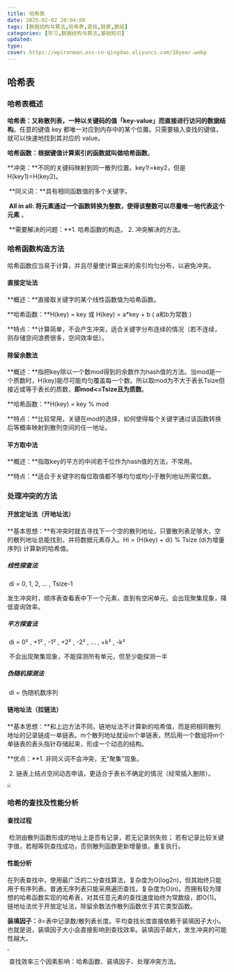 ```yaml
---
title: 哈希表
date: 2025-02-02 20:04:09
tags: [数据结构与算法,哈希表,查找,链表,数组]
categories: [学习,数据结构与算法,基础知识]
updated: 
type: 
cover: https://wpironman.oss-cn-qingdao.aliyuncs.com/10year.webp
---
```


## 哈希表 

### 哈希表概述

​	**哈希表：**又称散列表，一种以关键码的值**「key-value」**而直接进行访问的**数据结构**。任意的键值 key  都唯一对应到内存中的某个位置。只需要输入查找的键值，就可以快速地找到其对应的  value。

​	**哈希函数：**根据键值计算索引的函数就叫做**哈希函数**。

​	**冲突：**不同的关键码映射到同一散列位置。key1!=key2，但是H(key1)=H(key2)。

​	**同义词：**具有相同函数值的多个关键字。

​	**All in all:  将元素通过一个函数转换为整数，使得该整数可以尽量唯一地代表这个元素** 。

​	**需要解决的问题：**1. 哈希函数的构造。   2. 冲突解决的方法。

### 哈希函数构造方法

​	哈希函数应当易于计算，并且尽量使计算出来的索引均匀分布，以避免冲突。

####  直接定址法

**概述：**直接取关键字的某个线性函数值为哈希函数。

**哈希函数：**H(key) = key 或 H(key) = a*key + b   ( a和b为常数 )

**特点：**计算简单，不会产生冲突，适合关键字分布连续的情况（若不连续，则存储空间浪费很多，空间效率低）。

#### 除留余数法

**概述：**指把key除以一个数mod得到的余数作为hash值的方法。当mod是一个质数时，H(key)能尽可能均匀覆盖每一个数。所以取mod为不大于表长Tsize但接近或等于表长的质数，**即mod<=Tsize且为质数**。

**哈希函数：**H(key) = key % mod

**特点：**比较常用，关键在mod的选择，如何使得每个关键字通过该函数转换后等概率映射到散列空间的任一地址。

#### 平方取中法

**概述：**指取key的平方的中间若干位作为hash值的方法，不常用。

**特点：**适合于关键字的每位取值都不够均匀或均小于散列地址所需位数。

### 处理冲突的方法

#### 开放定址法（开地址法）

**基本思想：**有冲突时就去寻找下一个空的散列地址，只要散列表足够大，空的散列地址总能找到，并将数据元素存入。Hi = (H(key) + di) % Tsize (di为增量序列)   计算新的哈希值。

##### 线性探查法

​	di = 0, 1, 2, ... , Tsize-1 

​	发生冲突时，顺序表查看表中下一个元素，直到有空闲单元。会出现聚集现象，降低查询效率。

##### 平方探查法

​	di = 0² , +1² ,  -1² , +2² , -2² , ... , +k² , -k²   

​	不会出现聚集现象，不能探测所有单元，但至少能探测一半

##### 伪随机探测法

​	di = 伪随机数序列

#### 链地址法（拉链法）

**基本思想：**和上边方法不同，链地址法不计算新的哈希值，而是把相同散列地址的记录链成一单链表。m个散列地址就设m个单链表，然后用一个数组将m个单链表的表头指针存储起来，形成一个动态的结构。

**优点：**1. 非同义词不会冲突，无"聚集"现象。

​	   2. 链表上结点空间动态申请，更适合于表长不确定的情况（经常插入删除）。

<img src="https://wpironman.oss-cn-qingdao.aliyuncs.com/%E9%93%BE%E5%9C%B0%E5%9D%80%E6%B3%95.png" style="zoom:50%;" />

### 哈希的查找及性能分析

#### 查找过程

​	检测由散列函数形成的地址上是否有记录，若无记录则失败； 若有记录比较关键字值，若相等则查找成功，否则散列函数更新增量值，重复执行。

#### 性能分析

​	在列表查找中，使用最广泛的二分查找算法，复杂度为O(log2n)，但其始终只能用于有序列表。普通无序列表只能采用遍历查找，复杂度为O(n)。而拥有较为理想的哈希函数实现的哈希表，对其任意元素的查找速度始终为常数级，即O(1)。  链地址法优于开放定址法，除留余数法作散列函数优于其它类型函数。

**装填因子：**∂=表中记录数/散列表长度。平均查找长度直接依赖于装填因子大小。也就是说，装填因子大小会直接影响到查找效率。装填因子越大，发生冲突的可能性越大。

<img src="https://wpironman.oss-cn-qingdao.aliyuncs.com/ASL.png" style="zoom:33%;" />

​	查找效率三个因素影响：哈希函数、装填因子、处理冲突方法。



